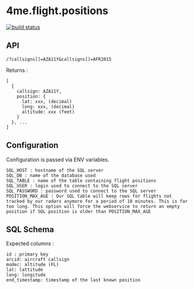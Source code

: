 # 4me.flight.positions

[![build status](https://gitlab.com/devteamreims/4me.flight.positions/badges/master/build.svg)](https://gitlab.com/devteamreims/4me.flight.positions/commits/master)

## API

```
/?callsigns[]=AZA11Y&callsigns[]=AFR2015
```

Returns :
```
[
  {
    callsign: AZA11Y,
    position: {
      lat: xxx, (decimal)
      long: xxx, (decimal)
      altitude: xxx (feet)
    }
  }, ...
]
```

## Configuration

Configuration is passed via ENV variables.
```
SQL_HOST : hostname of the SQL server
SQL_DB : name of the database used
SQL_TABLE : name of the table containing flight positions
SQL_USER : login used to connect to the SQL server
SQL_PASSWORD : password used to connect to the SQL server
POSITION_MAX_AGE : Our SQL table will keep rows for flights not tracked by our radars anymore for a period of 10 minutes. This is far too long. This option will force the webservice to return an empty position if SQL position is older than POSITION_MAX_AGE
```

## SQL Schema
Expected columns :
```
id : primary key
arcid: aircraft callsign
modec: altitude (FL)
lat: lattitude
long: longitude
end_timestamp: timestamp of the last known position
```
